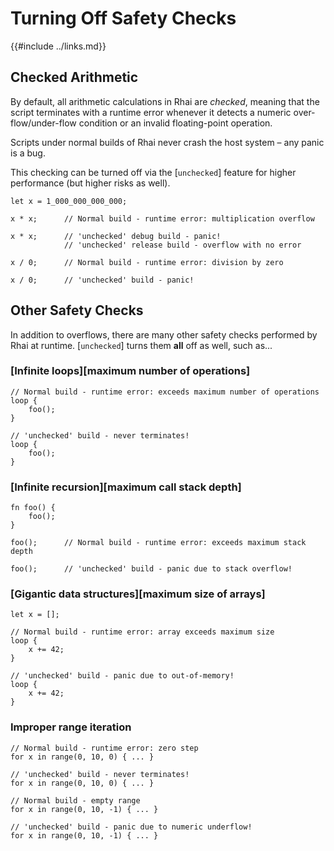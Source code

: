 Turning Off Safety Checks
=========================

{{#include ../links.md}}


Checked Arithmetic
------------------

By default, all arithmetic calculations in Rhai are _checked_, meaning that the script terminates
with a runtime error whenever it detects a numeric over-flow/under-flow condition or an invalid
floating-point operation.

Scripts under normal builds of Rhai never crash the host system &ndash; any panic is a bug.

This checking can be turned off via the [`unchecked`] feature for higher performance
(but higher risks as well).

```rust,no_run
let x = 1_000_000_000_000;

x * x;      // Normal build - runtime error: multiplication overflow

x * x;      // 'unchecked' debug build - panic!
            // 'unchecked' release build - overflow with no error

x / 0;      // Normal build - runtime error: division by zero

x / 0;      // 'unchecked' build - panic!
```


Other Safety Checks
-------------------

In addition to overflows, there are many other safety checks performed by Rhai at runtime.
[`unchecked`] turns them **all** off as well, such as...

### [Infinite loops][maximum number of operations]

```rust,no_run
// Normal build - runtime error: exceeds maximum number of operations
loop {
    foo();
}

// 'unchecked' build - never terminates!
loop {
    foo();
}
```

### [Infinite recursion][maximum call stack depth]

```rust,no_run
fn foo() {
    foo();
}

foo();      // Normal build - runtime error: exceeds maximum stack depth

foo();      // 'unchecked' build - panic due to stack overflow!
```

### [Gigantic data structures][maximum size of arrays]

```rust,no_run
let x = [];

// Normal build - runtime error: array exceeds maximum size
loop {
    x += 42;
}

// 'unchecked' build - panic due to out-of-memory!
loop {
    x += 42;
}
```

### Improper range iteration

```rust,no_run
// Normal build - runtime error: zero step
for x in range(0, 10, 0) { ... }

// 'unchecked' build - never terminates!
for x in range(0, 10, 0) { ... }

// Normal build - empty range
for x in range(0, 10, -1) { ... }

// 'unchecked' build - panic due to numeric underflow!
for x in range(0, 10, -1) { ... }
```
